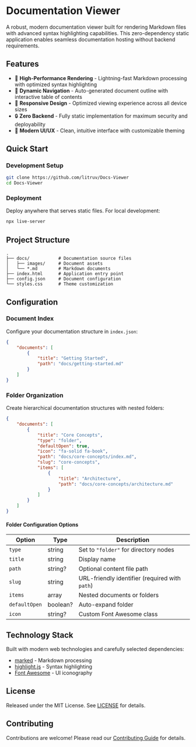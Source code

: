 # Documentation Viewer

A robust, modern documentation viewer built for rendering Markdown files with advanced syntax highlighting capabilities. This zero-dependency static application enables seamless documentation hosting without backend requirements.

## Features

- 🚀 **High-Performance Rendering** - Lightning-fast Markdown processing with optimized syntax highlighting
- 📑 **Dynamic Navigation** - Auto-generated document outline with interactive table of contents
- 📱 **Responsive Design** - Optimized viewing experience across all device sizes
- 🔒 **Zero Backend** - Fully static implementation for maximum security and deployability
- 🎨 **Modern UI/UX** - Clean, intuitive interface with customizable theming

## Quick Start

### Development Setup

```sh
git clone https://github.com/litruv/Docs-Viewer
cd Docs-Viewer
```

### Deployment

Deploy anywhere that serves static files. For local development:

```sh
npx live-server
```

## Project Structure

```
.
├── docs/           # Documentation source files
│   ├── images/     # Document assets
│   └── *.md        # Markdown documents
├── index.html      # Application entry point
├── config.json     # Document configuration
└── styles.css      # Theme customization
```

## Configuration

### Document Index

Configure your documentation structure in `index.json`:

```json
{
    "documents": [
        {
            "title": "Getting Started",
            "path": "docs/getting-started.md"
        }
    ]
}
```

### Folder Organization

Create hierarchical documentation structures with nested folders:

```json
{
    "documents": [
        {
            "title": "Core Concepts",
            "type": "folder",
            "defaultOpen": true,
            "icon": "fa-solid fa-book",
            "path": "docs/core-concepts/index.md",
            "slug": "core-concepts",
            "items": [
                {
                    "title": "Architecture",
                    "path": "docs/core-concepts/architecture.md"
                }
            ]
        }
    ]
}
```

#### Folder Configuration Options

| Option | Type | Description |
|--------|------|-------------|
| `type` | string | Set to `"folder"` for directory nodes |
| `title` | string | Display name |
| `path` | string? | Optional content file path |
| `slug` | string | URL-friendly identifier (required with `path`) |
| `items` | array | Nested documents or folders |
| `defaultOpen` | boolean? | Auto-expand folder |
| `icon` | string? | Custom Font Awesome class |

## Technology Stack

Built with modern web technologies and carefully selected dependencies:

- [marked](https://github.com/markedjs/marked) - Markdown processing
- [highlight.js](https://highlightjs.org/) - Syntax highlighting
- [Font Awesome](https://fontawesome.com/) - UI iconography

## License

Released under the MIT License. See [LICENSE](LICENSE) for details.

## Contributing

Contributions are welcome! Please read our [Contributing Guide](CONTRIBUTING.md) for details.